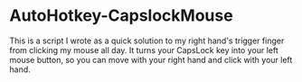 # AutoHotkey-CapslockMouse
This is a script I wrote as a quick solution to my right hand's trigger finger from clicking my mouse all day. It turns your CapsLock key into your left mouse button, so you can move with your right hand and click with your left hand.
